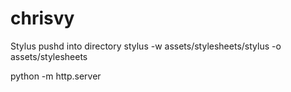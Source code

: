 # chrisvy

Stylus
pushd into directory
stylus -w assets/stylesheets/stylus -o assets/stylesheets

python -m http.server
